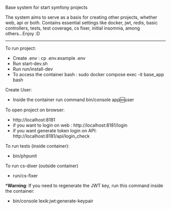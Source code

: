 Base system for start symfony projects

The system aims to serve as a basis for creating other projects, whether web, api or both. Contains essential settings like docker, jwt, redis, basic controllers, tests, test coverage, cs fixer, initial insomnia, among others...Enjoy :D

<hr/>

To run project: 

- Create .env :  cp .env.example .env
- Run start-dev.sh
- Run run/install-dev
- To access the container bash : sudo docker compose exec -it base_app bash

Create User:

- Inside the container run command bin/console app:new:user

To open project on browser:

- http://localhost:8181 
- if you want to login on web : http://localhost:8181/login
- if you want generate token login on API: http://localhost:8181/api/login_check

To run tests (inside container):

- bin/phpunit

To run cs-dixer (outside container)

- run/cs-fixer

***Warning**: If you need to regenerate the JWT key, run this command inside the container:
- bin/console lexik:jwt:generate-keypair

